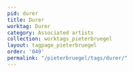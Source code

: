 ```yaml
---
pid: durer
title: Durer
worktag: Durer
category: Associated artists
collection: worktags_pieterbruegel
layout: tagpage_pieterbruegel
order: '049'
permalink: "/pieterbruegel/tags/durer/"
---
```

